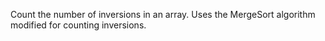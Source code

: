 Count the number of inversions in an array. Uses the MergeSort algorithm modified for counting inversions.
